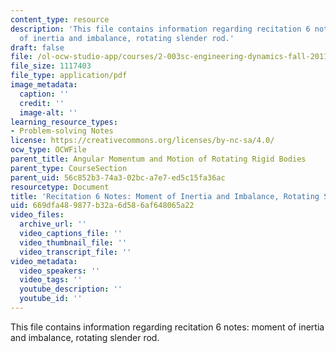 ```yaml
---
content_type: resource
description: 'This file contains information regarding recitation 6 notes: moment
  of inertia and imbalance, rotating slender rod.'
draft: false
file: /ol-ocw-studio-app/courses/2-003sc-engineering-dynamics-fall-2011/669dfa489877b32a6d586af648065a22_MIT2_003SCF11_rec6notes1.pdf
file_size: 1117403
file_type: application/pdf
image_metadata:
  caption: ''
  credit: ''
  image-alt: ''
learning_resource_types:
- Problem-solving Notes
license: https://creativecommons.org/licenses/by-nc-sa/4.0/
ocw_type: OCWFile
parent_title: Angular Momentum and Motion of Rotating Rigid Bodies
parent_type: CourseSection
parent_uid: 56c852b3-74a3-02bc-a7e7-ed5c15fa36ac
resourcetype: Document
title: 'Recitation 6 Notes: Moment of Inertia and Imbalance, Rotating Slender Rod'
uid: 669dfa48-9877-b32a-6d58-6af648065a22
video_files:
  archive_url: ''
  video_captions_file: ''
  video_thumbnail_file: ''
  video_transcript_file: ''
video_metadata:
  video_speakers: ''
  video_tags: ''
  youtube_description: ''
  youtube_id: ''
---
```

This file contains information regarding recitation 6 notes: moment of inertia and imbalance, rotating slender rod.
